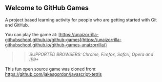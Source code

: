 ## Welcome to GitHub Games

A project based learning activity for people who are getting started with Git and GitHub.

You can play the game at: [https://unaizorrilla-githubschool.github.io/github-games](https://unaizorrilla-githubschool.github.io/github-games-unaizorrilla/)

>> _*SUPPORTED BROWSERS*: Chrome, Firefox, Safari, Opera and IE9+_

This fun open source game was cloned from: https://github.com/jakesgordon/javascript-tetris
